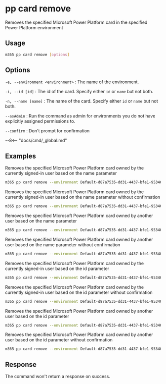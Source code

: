 # pp card remove

Removes the specified Microsoft Power Platform card in the specified Power Platform environment

## Usage

```sh
m365 pp card remove [options]
```

## Options

`-e, --environment <environment>`
: The name of the environment.

`-i, --id [id]`
: The id of the card. Specify either `id` or `name` but not both.

`-n, --name [name]`
: The name of the card. Specify either `id` or `name` but not both.

`--asAdmin`
: Run the command as admin for environments you do not have explicitly assigned permissions to.

`--confirm`
: Don't prompt for confirmation

--8<-- "docs/cmd/_global.md"

## Examples

Removes the specified Microsoft Power Platform card owned by the currently signed-in user based on the name parameter

```sh
m365 pp card remove --environment Default-d87a7535-dd31-4437-bfe1-95340acd55c5 --name "Card Name"
```

Removes the specified Microsoft Power Platform card owned by the currently signed-in user based on the name parameter without confirmation

```sh
m365 pp card remove --environment Default-d87a7535-dd31-4437-bfe1-95340acd55c5 --name "Card Name" --confirm
```

Removes the specified Microsoft Power Platform card owned by another user based on the name parameter

```sh
m365 pp card remove --environment Default-d87a7535-dd31-4437-bfe1-95340acd55c5 --name "Card Name" --asAdmin
```

Removes the specified Microsoft Power Platform card owned by another user based on the name parameter without confirmation

```sh
m365 pp card remove --environment Default-d87a7535-dd31-4437-bfe1-95340acd55c5 --name "Card Name" --asAdmin --confirm
```

Removes the specified Microsoft Power Platform card owned by the currently signed-in user based on the id parameter

```sh
m365 pp card remove --environment Default-d87a7535-dd31-4437-bfe1-95340acd55c5 --id 9d9a13d0-6255-ed11-bba2-000d3adf774e
```

Removes the specified Microsoft Power Platform card owned by the currently signed-in user based on the id parameter without confirmation

```sh
m365 pp card remove --environment Default-d87a7535-dd31-4437-bfe1-95340acd55c5 --id 9d9a13d0-6255-ed11-bba2-000d3adf774e
```

Removes the specified Microsoft Power Platform card owned by another user based on the id parameter

```sh
m365 pp card remove --environment Default-d87a7535-dd31-4437-bfe1-95340acd55c5 --id 9d9a13d0-6255-ed11-bba2-000d3adf774e --asAdmin
```

Removes the specified Microsoft Power Platform card owned by another user based on the id parameter without confirmation

```sh
m365 pp card remove --environment Default-d87a7535-dd31-4437-bfe1-95340acd55c5 --id 9d9a13d0-6255-ed11-bba2-000d3adf774e --asAdmin --confirm
```
## Response

The command won't return a response on success.
